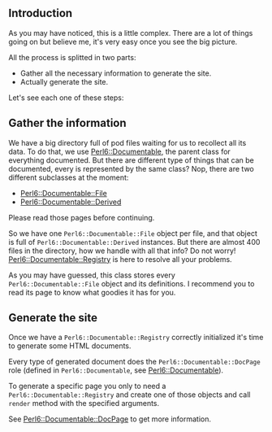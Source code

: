 ## Introduction

As you may have noticed, this is a little complex. There are a lot of things going on but believe me, it's very easy once you see the big picture.

All the process is splitted in two parts:

- Gather all the necessary information to generate the site.
- Actually generate the site.

Let's see each one of these steps:

## Gather the information

We have a big directory full of pod files waiting for us to recollect all its data. To do that, we use [Perl6::Documentable](/perl6-documentable.md), the parent class for everything documented. But there are different type of things that can be documented, every is represented by the same class? Nop, there are two different subclasses at the moment:

- [Perl6::Documentable::File](/perl6-documentable-file.md)
- [Perl6::Documentable::Derived](/perl6-documentable-derived.md)

Please read those pages before continuing.

So we have one `Perl6::Documentable::File` object per file, and that object is full of `Perl6::Documentable::Derived` instances. But there are almost 400 files in the directory, how we handle with all that info? Do not worry! [Perl6::Documentable::Registry](/perl6-documentable-registry.md) is here to resolve all your problems.

As you may have guessed, this class stores every `Perl6::Documentable::File` object and its definitions. I recommend you to read its page to know what goodies it has for you.

## Generate the site

Once we have a `Perl6::Documentable::Registry` correctly initialized it's time to generate some HTML documents.

Every type of generated document does the `Perl6::Documentable::DocPage` role (defined in `Perl6::Documentable`, see [Perl6::Documentable](/perl6-documentable.md)).

To generate a specific page you only to need a `Perl6::Documentable::Registry` and create one of those objects and call `render` method with the specified arguments.

See [Perl6::Documentable::DocPage](/perl6-documentable-docpage) to get more information.

